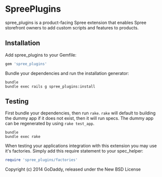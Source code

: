 SpreePlugins
============

spree_plugins is a product-facing Spree extension that enables Spree storefront owners to add custom scripts and features to products.

Installation
------------

Add spree_plugins to your Gemfile:

```ruby
gem 'spree_plugins'
```

Bundle your dependencies and run the installation generator:

```shell
bundle
bundle exec rails g spree_plugins:install
```

Testing
-------

First bundle your dependencies, then run `rake`. `rake` will default to building the dummy app if it does not exist, then it will run specs. The dummy app can be regenerated by using `rake test_app`.

```shell
bundle
bundle exec rake
```

When testing your applications integration with this extension you may use it's factories.
Simply add this require statement to your spec_helper:

```ruby
require 'spree_plugins/factories'
```

Copyright (c) 2014 GoDaddy, released under the New BSD License
